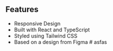 ## Features

- Responsive Design
- Built with React and TypeScript
- Styled using Tailwind CSS
- Based on a design from Figma
#   a s f a s  
 